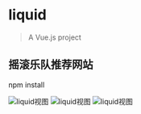 # liquid

> A Vue.js project

## 摇滚乐队推荐网站

npm install

![liquid视图](https://github.com/dingzhnejiangLT/liquid/raw/master/Screenshots/liquid视图.jpg)
![liquid视图](https://github.com/dingzhnejiangLT/liquid/raw/master/Screenshots/liquid视图2.jpg)
![liquid视图](https://github.com/dingzhnejiangLT/liquid/raw/master/Screenshots/liquid视图3.jpg)
